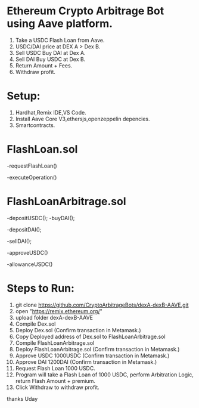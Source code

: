 Ethereum Crypto Arbitrage Bot using Aave platform.
==================================================

1. Take a USDC Flash Loan from Aave.
2. USDC/DAI price at DEX A > Dex B.
3. Sell USDC Buy DAI at Dex A.
4. Sell DAI Buy USDC at Dex B.
5. Return Amount + Fees.
6. Withdraw profit.

Setup:
======

1. Hardhat,Remix IDE,VS Code.
2. Install Aave Core V3,ethersjs,openzeppelin depencies.
3. Smartcontracts.

FlashLoan.sol
=============
-requestFlashLoan()

-executeOperation()

FlashLoanArbitrage.sol
======================

-depositUSDC();
-buyDAI();

-depositDAI();

-sellDAI();

-approveUSDC()

-allowanceUSDC()

Steps to Run:
=============

1. git clone https://github.com/CryptoArbitrageBots/dexA-dexB-AAVE.git
2. open "https://remix.ethereum.org/"
3. upload folder dexA-dexB-AAVE
4. Compile Dex.sol
5. Deploy Dex.sol (Confirm transaction in Metamask.)
6. Copy Deployed address of Dex.sol to FlashLoanArbitrage.sol
7. Compile FlashLoanArbitrage.sol
8. Deploy FlashLoanArbitrage.sol (Confirm transaction in Metamask.)
9. Approve USDC 1000USDC (Confirm transaction in Metamask.)
10. Approve DAI 1200DAI (Confirm transaction in Metamask.)
11. Request Flash Loan 1000 USDC.
12. Program will take a Flash Loan of 1000 USDC, perform Arbitration Logic, return Flash Amount + premium.
13. Click Withdraw to withdraw profit.

thanks
Uday
